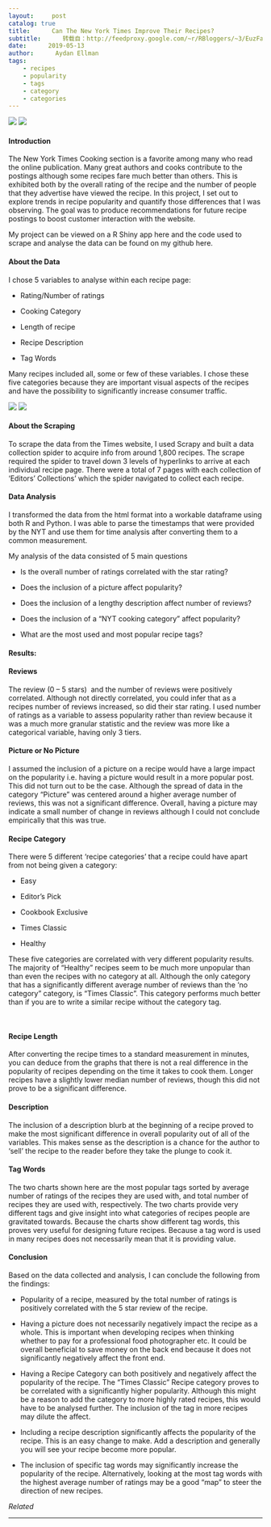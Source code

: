 ```yaml
---
layout:     post
catalog: true
title:      Can The New York Times Improve Their Recipes?
subtitle:      转载自：http://feedproxy.google.com/~r/RBloggers/~3/EuzFaiFZECE/
date:      2019-05-13
author:      Aydan Ellman
tags:
    - recipes
    - popularity
    - tags
    - category
    - categories
---
```






![](https://i1.wp.com/nycdatascience.com/blog/wp-content/uploads/2019/05/Screen-Shot-2019-05-12-at-8.26.36-PM.png?resize=431%2C348&ssl=1)
![](https://i1.wp.com/nycdatascience.com/blog/wp-content/uploads/2019/05/Screen-Shot-2019-05-12-at-8.26.36-PM.png?resize=431%2C348&ssl=1)


#### Introduction

The New York Times Cooking section is a favorite among many who read the online publication. Many great authors and cooks contribute to the postings although some recipes fare much better than others. This is exhibited both by the overall rating of the recipe and the number of people that they advertise have viewed the recipe. In this project, I set out to explore trends in recipe popularity and quantify those differences that I was observing. The goal was to produce recommendations for future recipe postings to boost customer interaction with the website.

My project can be viewed on a R Shiny app here and the code used to scrape and analyse the data can be found on my github here. 

#### About the Data

I chose 5 variables to analyse within each recipe page:

- Rating/Number of ratings

- Cooking Category

- Length of recipe

- Recipe Description

- Tag Words


Many recipes included all, some or few of these variables. I chose these five categories because they are important visual aspects of the recipes and have the possibility to significantly increase consumer traffic. 


![](https://i2.wp.com/nycdatascience.com/blog/wp-content/uploads/2019/05/Screen-Shot-2019-05-12-at-3.49.43-PM-1024x656.png?resize=456%2C292&ssl=1)
![](https://i2.wp.com/nycdatascience.com/blog/wp-content/uploads/2019/05/Screen-Shot-2019-05-12-at-3.49.43-PM-1024x656.png?resize=456%2C292&ssl=1)



#### About the Scraping

To scrape the data from the Times website, I used Scrapy and built a data collection spider to acquire info from around 1,800 recipes. The scrape required the spider to travel down 3 levels of hyperlinks to arrive at each individual recipe page. There were a total of 7 pages with each collection of ‘Editors’ Collections’ which the spider navigated to collect each recipe. 

#### Data Analysis

I transformed the data from the html format into a workable dataframe using both R and Python. I was able to parse the timestamps that were provided by the NYT and use them for time analysis after converting them to a common measurement. 

My analysis of the data consisted of 5 main questions

- Is the overall number of ratings correlated with the star rating?

- Does the inclusion of a picture affect popularity?

- Does the inclusion of a lengthy description affect number of reviews?

- Does the inclusion of a “NYT cooking category” affect popularity?

- What are the most used and most popular recipe tags?


#### Results: 

#### Reviews

The review (0 – 5 stars)  and the number of reviews were positively correlated. Although not directly correlated, you could infer that as a recipes number of reviews increased, so did their star rating. I used number of ratings as a variable to assess popularity rather than review because it was a much more granular statistic and the review was more like a categorical variable, having only 3 tiers. 

#### Picture or No Picture

I assumed the inclusion of a picture on a recipe would have a large impact on the popularity i.e. having a picture would result in a more popular post. This did not turn out to be the case. Although the spread of data in the category “Picture” was centered around a higher average number of reviews, this was not a significant difference. Overall, having a picture may indicate a small number of change in reviews although I could not conclude empirically that this was true. 

#### Recipe Category

There were 5 different ‘recipe categories’ that a recipe could have apart from not being given a category:

- Easy

- Editor’s Pick

- Cookbook Exclusive

- Times Classic

- Healthy


These five categories are correlated with very different popularity results. The majority of “Healthy” recipes seem to be much more unpopular than than even the recipes with no category at all. Although the only category that has a significantly different average number of reviews than the ‘no category” category, is “Times Classic”. This category performs much better than if you are to write a similar recipe without the category tag. 


 

#### Recipe Length

After converting the recipe times to a standard measurement in minutes, you can deduce from the graphs that there is not a real difference in the popularity of recipes depending on the time it takes to cook them. Longer recipes have a slightly lower median number of reviews, though this did not prove to be a significant difference. 

#### Description

The inclusion of a description blurb at the beginning of a recipe proved to make the most significant difference in overall popularity out of all of the variables. This makes sense as the description is a chance for the author to ‘sell’ the recipe to the reader before they take the plunge to cook it. 

#### Tag Words

The two charts shown here are the most popular tags sorted by average number of ratings of the recipes they are used with, and total number of recipes they are used with, respectively. The two charts provide very different tags and give insight into what categories of recipes people are gravitated towards. Because the charts show different tag words, this proves very useful for designing future recipes. Because a tag word is used in many recipes does not necessarily mean that it is providing value. 

#### Conclusion

Based on the data collected and analysis, I can conclude the following from the findings:

- Popularity of a recipe, measured by the total number of ratings is positively correlated with the 5 star review of the recipe. 

- Having a picture does not necessarily negatively impact the recipe as a whole. This is important when developing recipes when thinking whether to pay for a professional food photographer etc. It could be overall beneficial to save money on the back end because it does not significantly negatively affect the front end. 

- Having a Recipe Category can both positively and negatively affect the popularity of the recipe. The “Times Classic” Recipe category proves to be correlated with a significantly higher popularity. Although this might be a reason to add the category to more highly rated recipes, this would have to be analysed further. The inclusion of the tag in more recipes may dilute the affect. 

- Including a recipe description significantly affects the popularity of the recipe. This is an easy change to make. Add a description and generally you will see your recipe become more popular. 

- The inclusion of specific tag words may significantly increase the popularity of the recipe. Alternatively, looking at the most tag words with the highest average number of ratings may be a good “map” to steer the direction of new recipes.



*Related*








---
